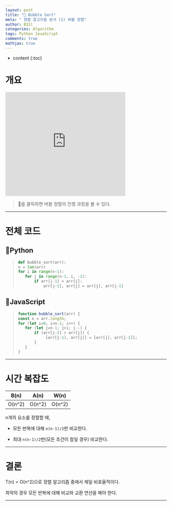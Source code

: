 ```yaml
---
layout: post
title: "🍺 Bubble Sort"
meta: " 정렬 알고리즘 분석 (1) 버블 정렬"
author: B31l
categories: Algorithm
tags: Python JavaScript
comments: true
mathjax: true
---
```




* content
{:toc}
# 개요

<iframe width="375px" height="325px" src="https://b31l.github.io/bubble_sort/" frameborder="0"></iframe>

> 🍺를 클릭하면 버블 정렬의 진행 과정을 볼 수 있다.

---

# 전체 코드

## 📘Python

>```python
>def bubble_sort(arr):
>n = len(arr)
>for i in range(n-1):
>    for j in range(n-1, i, -1):
>        if arr[j-1] > arr[j]:
>            arr[j-1], arr[j] = arr[j], arr[j-1]
>```

## 📒JavaScript

>```js
>function bubble_sort(arr) {
>const n = arr.length;
>for (let i=0; i<n-1; i++) {
>    for (let j=n-1; j>i; j--) {
>        if (arr[j-1] > arr[j]) {
>             [arr[j-1], arr[j]] = [arr[j], arr[j-1]];
>        }
>    }
>}
>```

---

# 시간 복잡도

|  B(n)  |  A(n)  |  W(n)  |
| :----: | :----: | :----: |
| O(n^2) | O(n^2) | O(n^2) |

n개의 요소를 정렬할 때,

- 모든 반복에 대해 `n(n-1)/2`번 비교한다.

- 최대 `n(n-1)/2`번(모든 조건이 참일 경우) 비교한다.

---

# 결론

T(n) = O(n^2)으로 정렬 알고리즘 중에서 제일 비효율적이다.

최악의 경우 모든 반복에 대해 비교와 교환 연산을 해야 한다.

---

